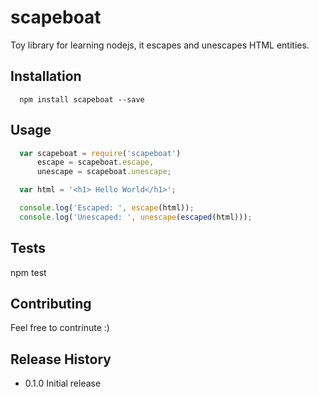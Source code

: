scapeboat
=========

Toy library for learning nodejs, it escapes and unescapes HTML entities.


## Installation
```shell
  npm install scapeboat --save
```
## Usage
```js
  var scapeboat = require('scapeboat')
      escape = scapeboat.escape,
      unescape = scapeboat.unescape;

  var html = '<h1> Hello World</h1>';

  console.log('Escaped: ', escape(html));
  console.log('Unescaped: ', unescape(escaped(html)));
```
## Tests

  npm test

## Contributing

  Feel free to contrinute :)

## Release History

* 0.1.0 Initial release
